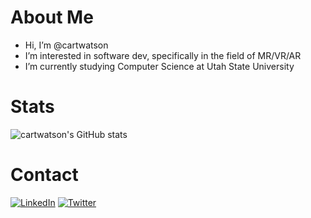 # About Me
- Hi, I’m @cartwatson
- I’m interested in software dev, specifically in the field of MR/VR/AR
- I’m currently studying Computer Science at Utah State University

# Stats
![cartwatson's GitHub stats](https://github-readme-stats.vercel.app/api?username=cartwatson&show_icons=true&theme=tokyonight&bg_color=00000000)  

# Contact
[![LinkedIn](https://img.shields.io/badge/LinkedIn-0077B5?style=for-the-badge&logo=linkedin&logoColor=white)](https://www.linkedin.com/in/cartwatson/)
[![Twitter](https://img.shields.io/badge/Twitter-1DA1F2?style=for-the-badge&logo=twitter&logoColor=white)](https://twitter.com/JCarterWatson)
